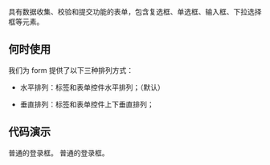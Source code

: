 具有数据收集、校验和提交功能的表单，包含复选框、单选框、输入框、下拉选择框等元素。

## 何时使用

我们为 form 提供了以下三种排列方式：

* 水平排列：标签和表单控件水平排列；（默认）

* 垂直排列：标签和表单控件上下垂直排列；

## 代码演示
<nt-example>
  <nt-example-showcase>
    <example-form-login></example-form-login>
  </nt-example-showcase>
  <nt-example-legend title="登录框">普通的登录框。</nt-example-legend>
  <nt-example-code [code]="loginCode"></nt-example-code>
</nt-example>

<nt-example>
  <nt-example-showcase>
    <example-form-inline></example-form-inline>
  </nt-example-showcase>
  <nt-example-legend title="登录框">普通的登录框。</nt-example-legend>
  <nt-example-code [code]="inlineCode"></nt-example-code>
</nt-example>

<div>
  <nt-markdown [data]="api"></nt-markdown>
</div>

